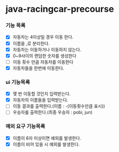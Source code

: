 # java-racingcar-precourse

### 기능 목록

- [x] 자동차는 4이상일 경우 이동 한다.
- [x] 이름을 ,로 분리한다.
- [x] 자동차는 이동하거나 이동하지 않는다.
- [x] 0~9사이의 랜덤한 숫자를 생성한다
- [ ] 이동 횟수 만큼 자동차를 이동한다
- [x] 자동차들을 한번에 이동한다.

### ui 기능목록

- [x] 몇 번 이동할 것인지 입력받는다.
- [x] 자동차의 이름들을 입력받는다.
- [ ] 이동 결과를 출력한다.(이름 : -(이동횟수만큼 표시))
- [ ] 우승자를 출력한다.(최종 우승자 : pobi, jun)

### 예외 요구 기능목록

-[x] 이름이 6자 이상이면 예외를 발생한다.
-[x] 이름이 비어 있을 시 예외를 발생한다.
